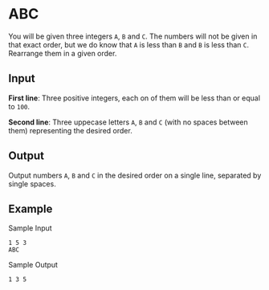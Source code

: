 # ABC

You will be given three integers `A`, `B` and `C`. The numbers will not be given in that exact order, but we do know that `A` is less than `B` and `B` is less than `C`. Rearrange them in a given order.

## Input

**First line**: Three positive integers, each on of them will be less than or equal to `100`.

**Second line**: Three uppecase letters `A`, `B` and `C` (with no spaces between them) representing the desired order.

## Output

Output numbers `A`, `B` and `C` in the desired order on a single line, separated by single spaces.

## Example

Sample Input

```
1 5 3
ABC
```

Sample Output

```
1 3 5
```
